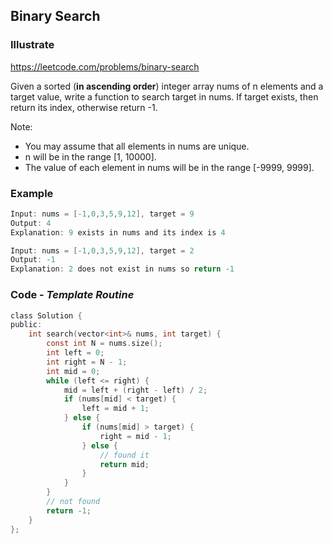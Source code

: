 ## Binary Search
### Illustrate
<https://leetcode.com/problems/binary-search>

Given a sorted (**in ascending order**) integer array nums of n elements and a target value, write a function to search target in nums. If target exists, then return its index, otherwise return -1.

Note:

* You may assume that all elements in nums are unique.
* n will be in the range [1, 10000].
* The value of each element in nums will be in the range [-9999, 9999].

### Example
```c
Input: nums = [-1,0,3,5,9,12], target = 9
Output: 4
Explanation: 9 exists in nums and its index is 4

Input: nums = [-1,0,3,5,9,12], target = 2
Output: -1
Explanation: 2 does not exist in nums so return -1
```

### Code - _Template Routine_

```c
class Solution {
public:
    int search(vector<int>& nums, int target) {
        const int N = nums.size();
        int left = 0;
        int right = N - 1;
        int mid = 0;
        while (left <= right) {
            mid = left + (right - left) / 2;
            if (nums[mid] < target) {
                left = mid + 1;
            } else {
                if (nums[mid] > target) {
                    right = mid - 1;
                } else {
                    // found it
                    return mid;
                }
            }
        }
        // not found
        return -1;
    }
};
```